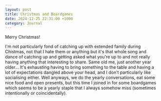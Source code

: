 ```yaml
---
layout: post
title: Christmas and Boardgames
date: 2024-12-25 22:31:00 +1000
category: Journal
---
```


Merry Christmas! 

I'm not particularly fond of catching up with extended family during Chistmas, not that I hate them or anything but it's that whole song and dance of catching up and getting asked what you're up to and not really having anything that interesting to share. Same old me, just another year older... It's exhausting having to bring something to the table and having a lot of expectations dangled above your head, and I don't particularly like socialising either. Well anyways, we do the yearly conversations, eat some nice food and open presents, but this time I joined in for some boardgames which seems to be a yearly staple that I always somehow miss (sometimes intentionally or coincidentally). 